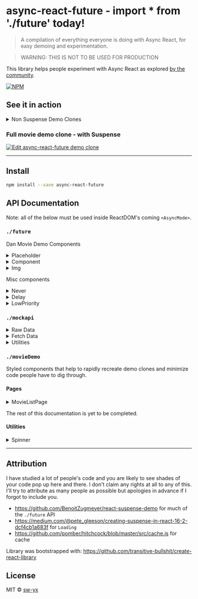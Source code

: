 # async-react-future - import \* from './future' today!

> A compilation of everything everyone is doing with Async React, for easy demoing and experimentation.

> WARNING: THIS IS NOT TO BE USED FOR PRODUCTION

This library helps people experiment with Async React as explored [by the community](https://github.com/sw-yx/fresh-async-react).

[![NPM](https://img.shields.io/npm/v/async-react-future.svg)](https://www.npmjs.com/package/async-react-future)

## See it in action

<details>

<summary>Non Suspense Demo Clones
</summary>

### Simple movie demo clone - no Suspense, no react-loadable

[![Edit async-react-future simple non suspense clone](https://codesandbox.io/static/img/play-codesandbox.svg)](https://codesandbox.io/s/0po13wpz6v)

### Movie demo clone - no Suspense, with react-loadable

[![Edit async-react-future react-loadable non suspense clone](https://codesandbox.io/static/img/play-codesandbox.svg)](https://codesandbox.io/s/wn4w6ywqxw)

</details>

### Full movie demo clone - with Suspense

[![Edit async-react-future demo clone](https://codesandbox.io/static/img/play-codesandbox.svg)](https://codesandbox.io/s/ryrk0o5xzm)

---

## Install

```bash
npm install --save async-react-future
```

## API Documentation

Note: all of the below must be used inside ReactDOM's coming `<AsyncMode>`.

### `./future`

Dan Movie Demo Components

<details>

<summary>Placeholder</summary>

> Placeholder component from Dan's demo

This is a simple wrapper for Timeout; frankly if you know Timeout well you don't have to use this.

You want one of these above any suspending you're going to do.

#### Props

```js
const {
  delayMs = 1, // note that react has hardcorded expirations at 1s and 5s
  fallback = 'Loading', // any jsx here will do
  children // required
} = props;
```

#### Usage Example

```js
import { future: { Placeholder } } from 'async-react-future';

// later...
 <Placeholder delayMs={1000} fallback={<div className="Spinner" />}>
   {/* stuff with suspenders in here */}
 </Placeholder>
```

</details>

<details>

<summary>Component</summary>

> new React.Component from Dan's demo

Just adds deferSetState to React.Component, which passes things through ReactDom.deferredUpdates before setting component state

#### Props

N/A

#### Usage Example

```js
import { future: { Component } } from 'async-react-future';

class App extends Component {
  state = { showDetail: false };
  handleClick = id => {
    this.deferSetState({ showDetail: true });
  };
  render() {
    // use this.handleClick somewhere
  }
}
```

</details>

<details>

<summary>Img</summary>

> Img component from Dan's demo

Suspends image fetching. pretty much.

#### Props

```js
const {
  src, // required
  alt = '', // probably required
  ...rest
} = props;
```

#### Usage Example

```js
import { future: { Img } } from 'async-react-future';

// later
<Img src={src} alt="poster" />
```

</details>

Misc components

<details>

<summary>Never</summary>

> Never component from Suspense test

Throws a promise that resolves after some arbitrarily large number of seconds. The idea is that this component will never resolve. It's always wrapped by a Timeout.

Source: https://github.com/acdlite/react/blob/7166ce6d9b7973ddd5e06be9effdfaaeeff57ed6/packages/react-reconciler/src/__tests__/ReactSuspense-test.js#L558

#### Props

N/A

#### Usage Example

```js
import { future: { Never } } from 'async-react-future';

function Delay({ms}) {
  return (
    <Timeout ms={ms}>
      {didTimeout => {
        if (didTimeout) {
          // Once ms has elapsed, render null. This allows the rest of the
          // tree to resume rendering.
          return null;
        }
        return <Never />;
      }}
    </Timeout>
  );
}
```

</details>

<details>
<summary>Delay</summary>

> Delay component from Suspense test

Delay a render of peer components by `ms` milliseconds. Can be used to debounce, for example. Once ms has elapsed, render null. This allows the rest of the tree to resume rendering.

Source: https://github.com/acdlite/react/blob/7166ce6d9b7973ddd5e06be9effdfaaeeff57ed6/packages/react-reconciler/src/__tests__/ReactSuspense-test.js#L558

#### Props

N/A

#### Usage Example

```js
import React, {Fragment} from 'react';
import { future: { Delay } } from 'async-react-future';

function DebouncedText({text, ms}) {
  return (
    <Fragment>
      <Delay ms={ms} />
      <Text text={text} />  {/* defined elsewhere */}
    </Fragment>
  );
}
```

</details>

<details>

<summary>LowPriority</summary>

> LowPriority component from Peggy's ReactEurope demo

Defers (makes low priority) prop changes to its children through manipulating a `value` prop on a `stateKey`.
from https://github.com/peggyrayzis/react-europe-apollo

#### Props

```js
const {
  stateKey, // required, string
  value, // required, any
  children // function as a child, gets the deferred props passed to LowPriority
} = this.props;
```

#### Usage Example

```js
import { future: { LowPriority } } from 'async-react-future';
import React, {Timeout} from 'react'

// later
<LowPriority
  stateKey="selectedDog"
  value={this.state.selectedDog}> {/* not deferred */}
  {selectedDog => ( // deferred
    <Timeout ms={2000}>
      {expired =>
        expired && selectedDog ? (
          <Loading /> {/* defined elsewhere */}
        ) : (
          <Photo breed={selectedDog} /> {/* defined elsewhere */}
        )
      }
    </Timeout>
  )}
</LowPriority>
```

</details>

### `./mockapi`

<details>

<summary>Raw Data</summary>

> Raw movie data to make demo clones

* moviesOverview (array of movie objects)
* movieDetailsJSON (an object map of movie id: movie detail object)
* movieReviewsJSON (an object map of movie id: movie review object)

#### Usage Example

```js
import {
  mockapi: { moviesOverview },
  movieDemo: { MovieListPage}
  } from 'async-react-future';

// later
<MovieListPage
  onMovieClick={handleMovieClick}  {/* defined elsewhere */}
  loadingId={currentId}  {/* defined elsewhere */}
  moviesOverview={moviesOverview}
/>
```

</details>

<details>

<summary>Fetch Data</summary>

> Async wrappers with delays for the raw data

* fetchMovieList
* fetchMovieDetails
* fetchMovieReviews

#### Usage Example

```js
import {
  future: { createFetcher },
  mockapi: { fetchMofetchMovieReviewsvieList },
  movieDemo: { MovieListPage}
  } from 'async-react-future';

const movieReviewsFetcher = createFetcher(fetchMovieReviews);

function MovieReviews({ movieId }) {
  const reviews = movieReviewsFetcher.read(movieId);
  return <div className="MovieReviews">{reviews.map(review => <div key={review}>{review}</div>)}</div>;
}
```

</details>

<details>

<summary>Utilities</summary>

Just a `delay` function for now

#### Usage Example

```js
export const fetchMovieDetails = async (id, delayMS = 100) => {
  await delay(delayMS);
  return movieDetailsJSON[id];
};
```

</details>

### `./movieDemo`

Styled components that help to rapidly recreate demo clones and minimize code people have to dig through.

#### Pages

<details>

<summary>MovieListPage</summary>

> A MovieListPage

A MovieListPage

#### Usage Example

```js
import {
  mockapi: { moviesOverview },
  movieDemo: { MovieListPage}
  } from 'async-react-future';

// later
<MovieListPage
  onMovieClick={handleMovieClick}  {/* defined elsewhere */}
  loadingId={currentId}  {/* defined elsewhere */}
  moviesOverview={moviesOverview}
/>
```

</details>

The rest of this documentation is yet to be completed.

#### Utilities

<details>

<summary>Spinner</summary>

> A simple Spinner

A simple css spinner that always spins, pass `size={'large'}` for 2x size

#### Usage Example

```js
import {
  future: { Placeholder }
  movieDemo: { Spinner }
  } from 'async-react-future';

// later...
 <Placeholder delayMs={1000} fallback={<Spinner />}>
   {/* stuff with suspenders in here */}
 </Placeholder>
```

</details>

---

## Attribution

I have studied a lot of people's code and you are likely to see shades of your code pop up here and there. I don't claim any rights at all to any of this. I'll try to attribute as many people as possible but apologies in advance if I forgot to include you.

* https://github.com/BenoitZugmeyer/react-suspense-demo for much of the `./future` API
* https://medium.com/@pete_gleeson/creating-suspense-in-react-16-2-dcf4cb1a683f for `Loading`
* https://github.com/pomber/hitchcock/blob/master/src/cache.js for cache

Library was bootstrapped with: https://github.com/transitive-bullshit/create-react-library

## License

MIT © [sw-yx](https://github.com/sw-yx)
